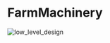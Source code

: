 # FarmMachinery

![low_level_design](https://github.com/user-attachments/assets/ab9c0640-2865-4ee9-b1cc-13a36cc42a88)

